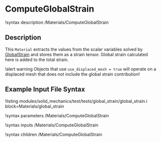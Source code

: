 # ComputeGlobalStrain

!syntax description /Materials/ComputeGlobalStrain

## Description

This `Material` extracts the values from the scalar variables solved by [GlobalStrain](/ScalarKernels/GlobalStrain) and stores them as a strain tensor.
Global strain calculated here is added to the total strain.

!alert warning
Objects that use `use_displaced_mesh = true` will operate on a displaced mesh that does not include the global strain contribution!

## Example Input File Syntax

!listing modules/solid_mechanics/test/tests/global_strain/global_strain.i
         block=Materials/global_strain

!syntax parameters /Materials/ComputeGlobalStrain

!syntax inputs /Materials/ComputeGlobalStrain

!syntax children /Materials/ComputeGlobalStrain

